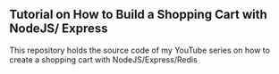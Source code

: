 ## Tutorial on How to Build a Shopping Cart with NodeJS/ Express

This repository holds the source code of my YouTube series on how to create a shopping cart with NodeJS/Express/Redis
